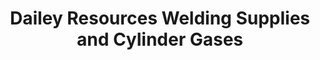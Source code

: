 ---
title: "Dailey Resources Welding Supplies and Cylinder Gases"
url: /dunmore/dailey-resources-welding-supplies-and-cylinder-gases/
shop: Allgemein
---